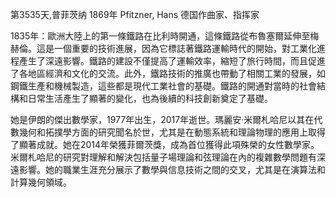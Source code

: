 第3535天,普菲茨纳 1869年
Pfitzner, Hans 德国作曲家、指挥家


1835年：歐洲大陸上的第一條鐵路在比利時開通，這條鐵路從布魯塞爾延伸至梅赫倫。這是一個重要的技術進展，因為它標誌著鐵路運輸時代的開始，對工業化進程產生了深遠影響。鐵路的建設不僅提高了運輸效率，縮短了旅行時間，而且促進了各地區經濟和文化的交流。此外，鐵路技術的推廣也帶動了相關工業的發展，如鋼鐵生產和機械製造，這些都是現代工業社會的基礎。鐵路的開通對當時的社會結構和日常生活產生了顯著的變化，也為後續的科技創新奠定了基礎。

她是伊朗的傑出數學家，1977年出生，2017年逝世。瑪麗安·米爾札哈尼以其在代數幾何和拓撲學方面的研究聞名於世，尤其是在動態系統和理論物理的應用上取得了顯著成就。她在2014年榮獲菲爾茨獎，成為首位獲得此項殊榮的女性數學家。米爾札哈尼的研究對理解和解決包括量子場理論和弦理論在內的複雜數學問題有深遠影響。她的職業生涯充分展示了數學與信息技術之間的交叉，尤其是在演算法和計算幾何領域。